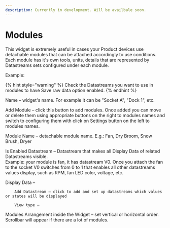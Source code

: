 ```yaml
---
description: Currently in development. Will be availbale soon.
---
```


# Modules

This widget is extremely useful in cases your Product devices use detachable modules that can be attached accordingly to use conditions.   
Each module has it's own tools, units, details that are represented by Datastreams sets configured under each module.

Example: 



{% hint style="warning" %}
Check the Datastreams you want to use in modules to have Save raw data option enabled.
{% endhint %}

Name – widget's name. For example it can be "Socket A", "Dock 1", etc.

Add Module – click this button to add modules. Once added you can move or delete them using appropriate buttons on the right to modules names and switch to configuring them with click on Settings button on the left to modules names.

Module Name – detachable module name. E.g.: Fan, Dry Broom, Snow Brush, Dryer

Is Enabled Datastream – Datastream that makes all Display Data of related Datastreams visible.   
Example: your module is fan, it has datastream V0. Once you attach the fan to the socket V0 switches from 0 to 1 that enables all other datastreams values display, such as RPM, fan LED color, voltage, etc. 

Display Data – 

        Add Datastream – click to add and set up datastreams which values or states will be displayed

        View type – 

Modules Arrangement inside the Widget – set vertical or horizontal order. Scrollbar will appear if there are a lot of modules.

 

